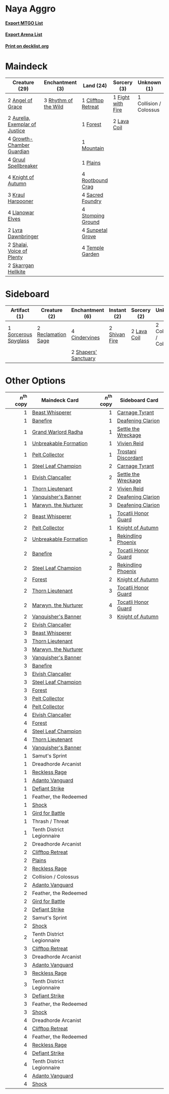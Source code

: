 # Naya Aggro

#### [Export MTGO List](../collection/Naya%20Aggro/Naya%20Aggro.txt)
#### [Export Arena List](../collection/Naya%20Aggro/Naya%20Aggro_arena.txt)
#### [Print on decklist.org](http://decklist.org/?deckmain=2%09Angel%20of%20Grace%0A2%09Aurelia,%20Exemplar%20of%20Justice%0A1%09Clifftop%20Retreat%0A1%09Collision%20/%20Colossus%0A1%09Fight%20with%20Fire%0A1%09Forest%0A4%09Growth-Chamber%20Guardian%0A4%09Gruul%20Spellbreaker%0A4%09Knight%20of%20Autumn%0A3%09Kraul%20Harpooner%0A2%09Lava%20Coil%0A4%09Llanowar%20Elves%0A2%09Lyra%20Dawnbringer%0A1%09Mountain%0A1%09Plains%0A3%09Rhythm%20of%20the%20Wild%0A4%09Rootbound%20Crag%0A4%09Sacred%20Foundry%0A2%09Shalai,%20Voice%20of%20Plenty%0A2%09Skarrgan%20Hellkite%0A4%09Stomping%20Ground%0A4%09Sunpetal%20Grove%0A4%09Temple%20Garden&deckside=4%09Cindervines%0A2%09Collision%20/%20Colossus%0A2%09Lava%20Coil%0A2%09Reclamation%20Sage%0A2%09Shapers'%20Sanctuary%0A2%09Shivan%20Fire%0A1%09Sorcerous%20Spyglass)
# Maindeck

|                                              Creature (29)                                              |                                        Enchantment (3)                                        |                                          Land (24)                                          |                                        Sorcery (3)                                         |     Unknown (1)      |
|---------------------------------------------------------------------------------------------------------|-----------------------------------------------------------------------------------------------|---------------------------------------------------------------------------------------------|--------------------------------------------------------------------------------------------|----------------------|
|2 [Angel of Grace](http://gatherer.wizards.com/Pages/Card/Details.aspx?multiverseid=457145)              |3 [Rhythm of the Wild](http://gatherer.wizards.com/Pages/Card/Details.aspx?multiverseid=457345)|1 [Clifftop Retreat](http://gatherer.wizards.com/Pages/Card/Details.aspx?multiverseid=443127)|1 [Fight with Fire](http://gatherer.wizards.com/Pages/Card/Details.aspx?multiverseid=443007)|1 Collision / Colossus|
|2 [Aurelia, Exemplar of Justice](http://gatherer.wizards.com/Pages/Card/Details.aspx?multiverseid=452903)|                                                                                               |1 [Forest](http://gatherer.wizards.com/Pages/Card/Details.aspx?multiverseid=439860)          |2 [Lava Coil](http://gatherer.wizards.com/Pages/Card/Details.aspx?multiverseid=452858)      |                      |
|4 [Growth-Chamber Guardian](http://gatherer.wizards.com/Pages/Card/Details.aspx?multiverseid=457272)     |                                                                                               |1 [Mountain](http://gatherer.wizards.com/Pages/Card/Details.aspx?multiverseid=439859)        |                                                                                            |                      |
|4 [Gruul Spellbreaker](http://gatherer.wizards.com/Pages/Card/Details.aspx?multiverseid=457323)          |                                                                                               |1 [Plains](http://gatherer.wizards.com/Pages/Card/Details.aspx?multiverseid=439856)          |                                                                                            |                      |
|4 [Knight of Autumn](http://gatherer.wizards.com/Pages/Card/Details.aspx?multiverseid=452933)            |                                                                                               |4 [Rootbound Crag](http://gatherer.wizards.com/Pages/Card/Details.aspx?multiverseid=420934)  |                                                                                            |                      |
|3 [Kraul Harpooner](http://gatherer.wizards.com/Pages/Card/Details.aspx?multiverseid=452886)             |                                                                                               |4 [Sacred Foundry](http://gatherer.wizards.com/Pages/Card/Details.aspx?multiverseid=405106)  |                                                                                            |                      |
|4 [Llanowar Elves](http://gatherer.wizards.com/Pages/Card/Details.aspx?multiverseid=129626)              |                                                                                               |4 [Stomping Ground](http://gatherer.wizards.com/Pages/Card/Details.aspx?multiverseid=405110) |                                                                                            |                      |
|2 [Lyra Dawnbringer](http://gatherer.wizards.com/Pages/Card/Details.aspx?multiverseid=442914)            |                                                                                               |4 [Sunpetal Grove](http://gatherer.wizards.com/Pages/Card/Details.aspx?multiverseid=420946)  |                                                                                            |                      |
|2 [Shalai, Voice of Plenty](http://gatherer.wizards.com/Pages/Card/Details.aspx?multiverseid=442923)     |                                                                                               |4 [Temple Garden](http://gatherer.wizards.com/Pages/Card/Details.aspx?multiverseid=405112)   |                                                                                            |                      |
|2 [Skarrgan Hellkite](http://gatherer.wizards.com/Pages/Card/Details.aspx?multiverseid=457258)           |                                                                                               |                                                                                             |                                                                                            |                      |


# Sideboard

|                                         Artifact (1)                                          |                                        Creature (2)                                         |                                        Enchantment (6)                                        |                                      Instant (2)                                       |                                     Sorcery (2)                                      |     Unknown (2)      |
|-----------------------------------------------------------------------------------------------|---------------------------------------------------------------------------------------------|-----------------------------------------------------------------------------------------------|----------------------------------------------------------------------------------------|--------------------------------------------------------------------------------------|----------------------|
|1 [Sorcerous Spyglass](http://gatherer.wizards.com/Pages/Card/Details.aspx?multiverseid=435407)|2 [Reclamation Sage](http://gatherer.wizards.com/Pages/Card/Details.aspx?multiverseid=389651)|4 [Cindervines](http://gatherer.wizards.com/Pages/Card/Details.aspx?multiverseid=457305)       |2 [Shivan Fire](http://gatherer.wizards.com/Pages/Card/Details.aspx?multiverseid=443030)|2 [Lava Coil](http://gatherer.wizards.com/Pages/Card/Details.aspx?multiverseid=452858)|2 Collision / Colossus|
|                                                                                               |                                                                                             |2 [Shapers' Sanctuary](http://gatherer.wizards.com/Pages/Card/Details.aspx?multiverseid=435362)|                                                                                        |                                                                                      |                      |


# Other Options

|*n*<sup>th</sup> copy|                                         Maindeck Card                                          |*n*<sup>th</sup> copy|                                        Sideboard Card                                        |
|--------------------:|------------------------------------------------------------------------------------------------|--------------------:|----------------------------------------------------------------------------------------------|
|                    1|[Beast Whisperer](http://gatherer.wizards.com/Pages/Card/Details.aspx?multiverseid=452873)      |                    1|[Carnage Tyrant](http://gatherer.wizards.com/Pages/Card/Details.aspx?multiverseid=435334)     |
|                    1|[Banefire](http://gatherer.wizards.com/Pages/Card/Details.aspx?multiverseid=186613)             |                    1|[Deafening Clarion](http://gatherer.wizards.com/Pages/Card/Details.aspx?multiverseid=452915)  |
|                    1|[Grand Warlord Radha](http://gatherer.wizards.com/Pages/Card/Details.aspx?multiverseid=443083)  |                    1|[Settle the Wreckage](http://gatherer.wizards.com/Pages/Card/Details.aspx?multiverseid=435186)|
|                    1|[Unbreakable Formation](http://gatherer.wizards.com/Pages/Card/Details.aspx?multiverseid=457173)|                    1|[Vivien Reid](http://gatherer.wizards.com/Pages/Card/Details.aspx?multiverseid=447344)        |
|                    1|[Pelt Collector](http://gatherer.wizards.com/Pages/Card/Details.aspx?multiverseid=452891)       |                    1|[Trostani Discordant](http://gatherer.wizards.com/Pages/Card/Details.aspx?multiverseid=452958)|
|                    1|[Steel Leaf Champion](http://gatherer.wizards.com/Pages/Card/Details.aspx?multiverseid=443070)  |                    2|[Carnage Tyrant](http://gatherer.wizards.com/Pages/Card/Details.aspx?multiverseid=435334)     |
|                    1|[Elvish Clancaller](http://gatherer.wizards.com/Pages/Card/Details.aspx?multiverseid=447315)    |                    2|[Settle the Wreckage](http://gatherer.wizards.com/Pages/Card/Details.aspx?multiverseid=435186)|
|                    1|[Thorn Lieutenant](http://gatherer.wizards.com/Pages/Card/Details.aspx?multiverseid=447339)     |                    2|[Vivien Reid](http://gatherer.wizards.com/Pages/Card/Details.aspx?multiverseid=447344)        |
|                    1|[Vanquisher's Banner](http://gatherer.wizards.com/Pages/Card/Details.aspx?multiverseid=435412)  |                    2|[Deafening Clarion](http://gatherer.wizards.com/Pages/Card/Details.aspx?multiverseid=452915)  |
|                    1|[Marwyn, the Nurturer](http://gatherer.wizards.com/Pages/Card/Details.aspx?multiverseid=443060) |                    3|[Deafening Clarion](http://gatherer.wizards.com/Pages/Card/Details.aspx?multiverseid=452915)  |
|                    2|[Beast Whisperer](http://gatherer.wizards.com/Pages/Card/Details.aspx?multiverseid=452873)      |                    1|[Tocatli Honor Guard](http://gatherer.wizards.com/Pages/Card/Details.aspx?multiverseid=435194)|
|                    2|[Pelt Collector](http://gatherer.wizards.com/Pages/Card/Details.aspx?multiverseid=452891)       |                    1|[Knight of Autumn](http://gatherer.wizards.com/Pages/Card/Details.aspx?multiverseid=452933)   |
|                    2|[Unbreakable Formation](http://gatherer.wizards.com/Pages/Card/Details.aspx?multiverseid=457173)|                    1|[Rekindling Phoenix](http://gatherer.wizards.com/Pages/Card/Details.aspx?multiverseid=439768) |
|                    2|[Banefire](http://gatherer.wizards.com/Pages/Card/Details.aspx?multiverseid=186613)             |                    2|[Tocatli Honor Guard](http://gatherer.wizards.com/Pages/Card/Details.aspx?multiverseid=435194)|
|                    2|[Steel Leaf Champion](http://gatherer.wizards.com/Pages/Card/Details.aspx?multiverseid=443070)  |                    2|[Rekindling Phoenix](http://gatherer.wizards.com/Pages/Card/Details.aspx?multiverseid=439768) |
|                    2|[Forest](http://gatherer.wizards.com/Pages/Card/Details.aspx?multiverseid=439860)               |                    2|[Knight of Autumn](http://gatherer.wizards.com/Pages/Card/Details.aspx?multiverseid=452933)   |
|                    2|[Thorn Lieutenant](http://gatherer.wizards.com/Pages/Card/Details.aspx?multiverseid=447339)     |                    3|[Tocatli Honor Guard](http://gatherer.wizards.com/Pages/Card/Details.aspx?multiverseid=435194)|
|                    2|[Marwyn, the Nurturer](http://gatherer.wizards.com/Pages/Card/Details.aspx?multiverseid=443060) |                    4|[Tocatli Honor Guard](http://gatherer.wizards.com/Pages/Card/Details.aspx?multiverseid=435194)|
|                    2|[Vanquisher's Banner](http://gatherer.wizards.com/Pages/Card/Details.aspx?multiverseid=435412)  |                    3|[Knight of Autumn](http://gatherer.wizards.com/Pages/Card/Details.aspx?multiverseid=452933)   |
|                    2|[Elvish Clancaller](http://gatherer.wizards.com/Pages/Card/Details.aspx?multiverseid=447315)    |                     |                                                                                              |
|                    3|[Beast Whisperer](http://gatherer.wizards.com/Pages/Card/Details.aspx?multiverseid=452873)      |                     |                                                                                              |
|                    3|[Thorn Lieutenant](http://gatherer.wizards.com/Pages/Card/Details.aspx?multiverseid=447339)     |                     |                                                                                              |
|                    3|[Marwyn, the Nurturer](http://gatherer.wizards.com/Pages/Card/Details.aspx?multiverseid=443060) |                     |                                                                                              |
|                    3|[Vanquisher's Banner](http://gatherer.wizards.com/Pages/Card/Details.aspx?multiverseid=435412)  |                     |                                                                                              |
|                    3|[Banefire](http://gatherer.wizards.com/Pages/Card/Details.aspx?multiverseid=186613)             |                     |                                                                                              |
|                    3|[Elvish Clancaller](http://gatherer.wizards.com/Pages/Card/Details.aspx?multiverseid=447315)    |                     |                                                                                              |
|                    3|[Steel Leaf Champion](http://gatherer.wizards.com/Pages/Card/Details.aspx?multiverseid=443070)  |                     |                                                                                              |
|                    3|[Forest](http://gatherer.wizards.com/Pages/Card/Details.aspx?multiverseid=439860)               |                     |                                                                                              |
|                    3|[Pelt Collector](http://gatherer.wizards.com/Pages/Card/Details.aspx?multiverseid=452891)       |                     |                                                                                              |
|                    4|[Pelt Collector](http://gatherer.wizards.com/Pages/Card/Details.aspx?multiverseid=452891)       |                     |                                                                                              |
|                    4|[Elvish Clancaller](http://gatherer.wizards.com/Pages/Card/Details.aspx?multiverseid=447315)    |                     |                                                                                              |
|                    4|[Forest](http://gatherer.wizards.com/Pages/Card/Details.aspx?multiverseid=439860)               |                     |                                                                                              |
|                    4|[Steel Leaf Champion](http://gatherer.wizards.com/Pages/Card/Details.aspx?multiverseid=443070)  |                     |                                                                                              |
|                    4|[Thorn Lieutenant](http://gatherer.wizards.com/Pages/Card/Details.aspx?multiverseid=447339)     |                     |                                                                                              |
|                    4|[Vanquisher's Banner](http://gatherer.wizards.com/Pages/Card/Details.aspx?multiverseid=435412)  |                     |                                                                                              |
|                    1|Samut's Sprint                                                                                  |                     |                                                                                              |
|                    1|Dreadhorde Arcanist                                                                             |                     |                                                                                              |
|                    1|[Reckless Rage](http://gatherer.wizards.com/Pages/Card/Details.aspx?multiverseid=439767)        |                     |                                                                                              |
|                    1|[Adanto Vanguard](http://gatherer.wizards.com/Pages/Card/Details.aspx?multiverseid=435152)      |                     |                                                                                              |
|                    1|[Defiant Strike](http://gatherer.wizards.com/Pages/Card/Details.aspx?multiverseid=386515)       |                     |                                                                                              |
|                    1|Feather, the Redeemed                                                                           |                     |                                                                                              |
|                    1|[Shock](http://gatherer.wizards.com/Pages/Card/Details.aspx?multiverseid=129732)                |                     |                                                                                              |
|                    1|[Gird for Battle](http://gatherer.wizards.com/Pages/Card/Details.aspx?multiverseid=452762)      |                     |                                                                                              |
|                    1|Thrash / Threat                                                                                 |                     |                                                                                              |
|                    1|Tenth District Legionnaire                                                                      |                     |                                                                                              |
|                    2|Dreadhorde Arcanist                                                                             |                     |                                                                                              |
|                    2|[Clifftop Retreat](http://gatherer.wizards.com/Pages/Card/Details.aspx?multiverseid=443127)     |                     |                                                                                              |
|                    2|[Plains](http://gatherer.wizards.com/Pages/Card/Details.aspx?multiverseid=439856)               |                     |                                                                                              |
|                    2|[Reckless Rage](http://gatherer.wizards.com/Pages/Card/Details.aspx?multiverseid=439767)        |                     |                                                                                              |
|                    2|Collision / Colossus                                                                            |                     |                                                                                              |
|                    2|[Adanto Vanguard](http://gatherer.wizards.com/Pages/Card/Details.aspx?multiverseid=435152)      |                     |                                                                                              |
|                    2|Feather, the Redeemed                                                                           |                     |                                                                                              |
|                    2|[Gird for Battle](http://gatherer.wizards.com/Pages/Card/Details.aspx?multiverseid=452762)      |                     |                                                                                              |
|                    2|[Defiant Strike](http://gatherer.wizards.com/Pages/Card/Details.aspx?multiverseid=386515)       |                     |                                                                                              |
|                    2|Samut's Sprint                                                                                  |                     |                                                                                              |
|                    2|[Shock](http://gatherer.wizards.com/Pages/Card/Details.aspx?multiverseid=129732)                |                     |                                                                                              |
|                    2|Tenth District Legionnaire                                                                      |                     |                                                                                              |
|                    3|[Clifftop Retreat](http://gatherer.wizards.com/Pages/Card/Details.aspx?multiverseid=443127)     |                     |                                                                                              |
|                    3|Dreadhorde Arcanist                                                                             |                     |                                                                                              |
|                    3|[Adanto Vanguard](http://gatherer.wizards.com/Pages/Card/Details.aspx?multiverseid=435152)      |                     |                                                                                              |
|                    3|[Reckless Rage](http://gatherer.wizards.com/Pages/Card/Details.aspx?multiverseid=439767)        |                     |                                                                                              |
|                    3|Tenth District Legionnaire                                                                      |                     |                                                                                              |
|                    3|[Defiant Strike](http://gatherer.wizards.com/Pages/Card/Details.aspx?multiverseid=386515)       |                     |                                                                                              |
|                    3|Feather, the Redeemed                                                                           |                     |                                                                                              |
|                    3|[Shock](http://gatherer.wizards.com/Pages/Card/Details.aspx?multiverseid=129732)                |                     |                                                                                              |
|                    4|Dreadhorde Arcanist                                                                             |                     |                                                                                              |
|                    4|[Clifftop Retreat](http://gatherer.wizards.com/Pages/Card/Details.aspx?multiverseid=443127)     |                     |                                                                                              |
|                    4|Feather, the Redeemed                                                                           |                     |                                                                                              |
|                    4|[Reckless Rage](http://gatherer.wizards.com/Pages/Card/Details.aspx?multiverseid=439767)        |                     |                                                                                              |
|                    4|[Defiant Strike](http://gatherer.wizards.com/Pages/Card/Details.aspx?multiverseid=386515)       |                     |                                                                                              |
|                    4|Tenth District Legionnaire                                                                      |                     |                                                                                              |
|                    4|[Adanto Vanguard](http://gatherer.wizards.com/Pages/Card/Details.aspx?multiverseid=435152)      |                     |                                                                                              |
|                    4|[Shock](http://gatherer.wizards.com/Pages/Card/Details.aspx?multiverseid=129732)                |                     |                                                                                              |

